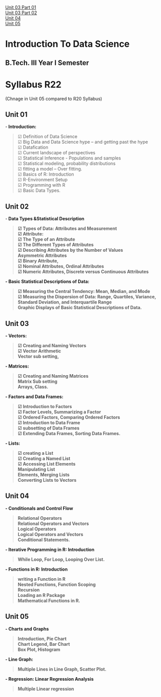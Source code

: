  [Unit 03 Part 01](https://drive.google.com/file/d/1oDAQgyhA7-Z83M9YGBWMPZaJc4TSC4oP/view?usp=sharing)<br/>
 [Unit 03 Part 02](https://drive.google.com/file/d/1arc4dsujRrZT_ivUJqG69zUBn6P4Vo3b/view?usp=sharing)<br/>
 [Unit 04](https://drive.google.com/file/d/1YVE1P1lSKtWX4jzK1WEpFpkPihsWKvmG/view?usp=sharing)<br/>
 [Unit 05](https://drive.google.com/file/d/1TiRpHFDqXGbKWgf8EOcMFnsY74XMREKL/view?usp=sharing)<br/>


  
# Introduction To Data Science

## B.Tech. III Year I Semester

# Syllabus R22

 (Chnage in Unit 05 compared to R20 Syllabus)

## Unit 01<br/>

-<b> Introduction:</b><br/>
 > &#9745; Definition of Data Science<br/>
 > &#9745; Big Data and Data Science hype – and getting past the hype<br/>
 > &#9745; Datafication<br/>
 > &#9745; Current landscape of perspectives<br/>
 > &#x2611; Statistical Inference - Populations and samples<br/>
 > &#x2611; Statistical modeling, probability distributions<br/>
 > &#x2611; fitting a model – Over fitting.<br/>
 > &#x2611; Basics of R: Introduction<br/>
 > &#x2611; R-Environment Setup<br/>
 > &#x2611; Programming with R<br/>
 > &#x2611; Basic Data Types.<br/>

## Unit 02<br/>

-<b> Data Types &Statistical Description<br/>
 > &#x2611; Types of Data: Attributes and Measurement<br/>
 > &#x2611; Attribute:<br/>
 > &#x2611; The Type of an Attribute<br/>
 > &#x2611; The Different Types of Attributes<br/>
 > &#x2611; Describing Attributes by the Number of Values<br/>
 > Asymmetric Attributes<br/>
 > &#x2611; Binary Attribute,<br/>
 > &#x2611; Nominal Attributes, Ordinal Attributes<br/>
 > &#x2611; Numeric Attributes, Discrete versus Continuous Attributes<br/>
 
-<b> Basic Statistical Descriptions of Data:<br/>
 > &#x2611; Measuring the Central Tendency: Mean, Median, and Mode<br/>
 > &#x2611; Measuring the Dispersion of Data: Range, Quartiles, Variance, Standard Deviation, and Interquartile Range<br/>
 > Graphic Displays of Basic Statistical Descriptions of Data.<br/>

## Unit 03<br/>

-<b> Vectors: <br/>
 > &#x2611; Creating and Naming Vectors<br/>
 > &#x2611; Vector Arithmetic<br/>
 > Vector sub setting,<br/>
 
-<b> Matrices: <br/>
 > &#x2611; Creating and Naming Matrices<br/>
 > Matrix Sub setting<br/>
 > Arrays, Class.<br/>
 
-<b> Factors and Data Frames: <br/>
 > &#x2611; Introduction to Factors<br/>
 > &#x2611; Factor Levels, Summarizing a Factor<br/>
 > &#x2611; Ordered Factors, Comparing Ordered Factors<br/>
 > &#x2611; Introduction to Data Frame<br/>
 > &#x2611; subsetting of Data Frames<br/>
 > &#x2611; Extending Data Frames, Sorting Data Frames.<br/>
 
-<b> Lists:<br>
 > &#x2611; creating a List<br/>
 > &#x2611; Creating a Named List<br/>
 > &#x2611; Accessing List Elements<br/>
 > Manipulating List<br/>
 > Elements, Merging Lists<br/>
 > Converting Lists to Vectors<br/>

## Unit 04<br/>

-<b> Conditionals and Control Flow<br/>
 > Relational Operators<br/>
 > Relational Operators and Vectors<br/>
 > Logical Operators<br/>
 > Logical Operators and Vectors<br/>
 > Conditional Statements.<br/>
 
-<b> Iterative Programming in R: Introduction<br/>
 > While Loop, For Loop, Looping Over List.<br/>
 
-<b> Functions in R: Introduction<br/>
 > writing a Function in R<br/>
 > Nested Functions, Function Scoping<br/>
 > Recursion<br/>
 > Loading an R Package<br/>
 > Mathematical Functions in R.<br/>
  
## Unit 05<br/>

-<b> Charts and Graphs<br/>
 > Introduction, Pie Chart<br/>
 > Chart Legend, Bar Chart<br/>
 > Box Plot, Histogram<br/>
 
-<b> Line Graph:<br/>
 > Multiple Lines in Line Graph, Scatter Plot.<br/>
 
-<b> Regression: Linear Regression Analysis<br/>
 > Multiple Linear regression<br/>

